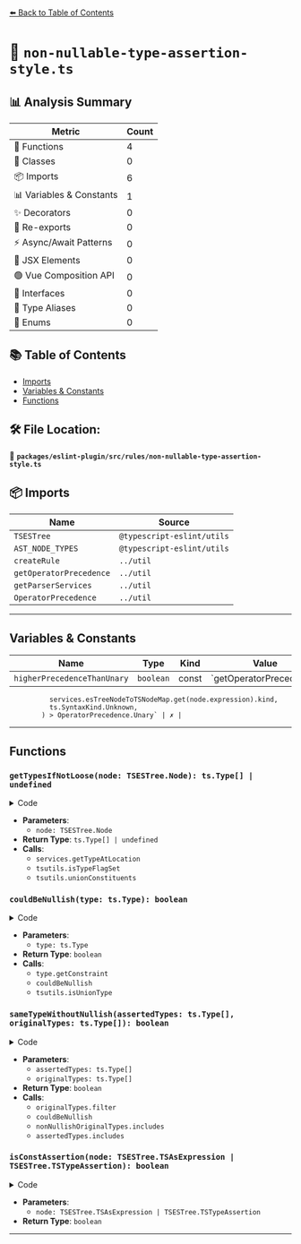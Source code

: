[⬅️ Back to Table of Contents](../../../../index.md)

# 📄 `non-nullable-type-assertion-style.ts`

## 📊 Analysis Summary

| Metric | Count |
|--------|-------|
| 🔧 Functions | 4 |
| 🧱 Classes | 0 |
| 📦 Imports | 6 |
| 📊 Variables & Constants | 1 |
| ✨ Decorators | 0 |
| 🔄 Re-exports | 0 |
| ⚡ Async/Await Patterns | 0 |
| 💠 JSX Elements | 0 |
| 🟢 Vue Composition API | 0 |
| 📐 Interfaces | 0 |
| 📑 Type Aliases | 0 |
| 🎯 Enums | 0 |

## 📚 Table of Contents

- [Imports](#imports)
- [Variables & Constants](#variables-constants)
- [Functions](#functions)

## 🛠️ File Location:
📂 **`packages/eslint-plugin/src/rules/non-nullable-type-assertion-style.ts`**

## 📦 Imports

| Name | Source |
|------|--------|
| `TSESTree` | `@typescript-eslint/utils` |
| `AST_NODE_TYPES` | `@typescript-eslint/utils` |
| `createRule` | `../util` |
| `getOperatorPrecedence` | `../util` |
| `getParserServices` | `../util` |
| `OperatorPrecedence` | `../util` |


---

## Variables & Constants

| Name | Type | Kind | Value | Exported |
|------|------|------|-------|----------|
| `higherPrecedenceThanUnary` | `boolean` | const | `getOperatorPrecedence(
              services.esTreeNodeToTSNodeMap.get(node.expression).kind,
              ts.SyntaxKind.Unknown,
            ) > OperatorPrecedence.Unary` | ✗ |


---

## Functions

### `getTypesIfNotLoose(node: TSESTree.Node): ts.Type[] | undefined`

<details><summary>Code</summary>

```ts
(node: TSESTree.Node): ts.Type[] | undefined => {
      const type = services.getTypeAtLocation(node);

      if (
        tsutils.isTypeFlagSet(type, ts.TypeFlags.Any | ts.TypeFlags.Unknown)
      ) {
        return undefined;
      }

      return tsutils.unionConstituents(type);
    }
```
</details>

- **Parameters**:
  - `node: TSESTree.Node`
- **Return Type**: `ts.Type[] | undefined`
- **Calls**:
  - `services.getTypeAtLocation`
  - `tsutils.isTypeFlagSet`
  - `tsutils.unionConstituents`
### `couldBeNullish(type: ts.Type): boolean`

<details><summary>Code</summary>

```ts
(type: ts.Type): boolean => {
      if (type.flags & ts.TypeFlags.TypeParameter) {
        const constraint = type.getConstraint();
        return constraint == null || couldBeNullish(constraint);
      }

      if (tsutils.isUnionType(type)) {
        for (const part of type.types) {
          if (couldBeNullish(part)) {
            return true;
          }
        }
        return false;
      }
      return (type.flags & (ts.TypeFlags.Null | ts.TypeFlags.Undefined)) !== 0;
    }
```
</details>

- **Parameters**:
  - `type: ts.Type`
- **Return Type**: `boolean`
- **Calls**:
  - `type.getConstraint`
  - `couldBeNullish`
  - `tsutils.isUnionType`
### `sameTypeWithoutNullish(assertedTypes: ts.Type[], originalTypes: ts.Type[]): boolean`

<details><summary>Code</summary>

```ts
(
      assertedTypes: ts.Type[],
      originalTypes: ts.Type[],
    ): boolean => {
      const nonNullishOriginalTypes = originalTypes.filter(
        type =>
          (type.flags & (ts.TypeFlags.Null | ts.TypeFlags.Undefined)) === 0,
      );

      if (nonNullishOriginalTypes.length === originalTypes.length) {
        return false;
      }

      for (const assertedType of assertedTypes) {
        if (
          couldBeNullish(assertedType) ||
          !nonNullishOriginalTypes.includes(assertedType)
        ) {
          return false;
        }
      }

      for (const originalType of nonNullishOriginalTypes) {
        if (!assertedTypes.includes(originalType)) {
          return false;
        }
      }

      return true;
    }
```
</details>

- **Parameters**:
  - `assertedTypes: ts.Type[]`
  - `originalTypes: ts.Type[]`
- **Return Type**: `boolean`
- **Calls**:
  - `originalTypes.filter`
  - `couldBeNullish`
  - `nonNullishOriginalTypes.includes`
  - `assertedTypes.includes`
### `isConstAssertion(node: TSESTree.TSAsExpression | TSESTree.TSTypeAssertion): boolean`

<details><summary>Code</summary>

```ts
(
      node: TSESTree.TSAsExpression | TSESTree.TSTypeAssertion,
    ): boolean => {
      return (
        node.typeAnnotation.type === AST_NODE_TYPES.TSTypeReference &&
        node.typeAnnotation.typeName.type === AST_NODE_TYPES.Identifier &&
        node.typeAnnotation.typeName.name === 'const'
      );
    }
```
</details>

- **Parameters**:
  - `node: TSESTree.TSAsExpression | TSESTree.TSTypeAssertion`
- **Return Type**: `boolean`

---